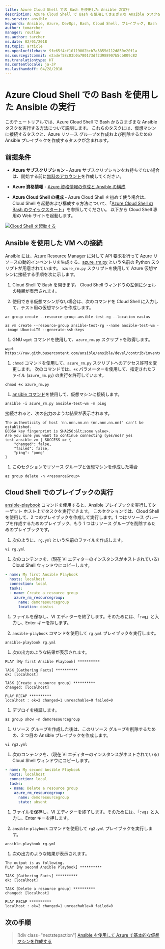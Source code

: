 ```yaml
---
title: Azure Cloud Shell での Bash を使用した Ansible の実行
description: Azure Cloud Shell で Bash を使用してさまざまな Ansible タスクを実行する方法について説明します
ms.service: ansible
keywords: Ansible, Azure, DevOps, Bash, Cloud Shell, プレイブック, Bash
author: tomarcher
manager: routlaw
ms.author: tarcher
ms.date: 02/01/2018
ms.topic: article
ms.openlocfilehash: 9fe65f4cf10119002bcb7a3855d112d850e20f1a
ms.sourcegitcommit: e2adef58c03b0a780173df2d988907b5cb809c82
ms.translationtype: HT
ms.contentlocale: ja-JP
ms.lasthandoff: 04/28/2018
---
```

# <a name="run-ansible-with-bash-in-azure-cloud-shell"></a>Azure Cloud Shell での Bash を使用した Ansible の実行

このチュートリアルでは、Azure Cloud Shell で Bash からさまざまな Ansible タスクを実行する方法について説明します。 これらのタスクには、仮想マシンに接続するタスクと、Azure リソース グループを作成および削除するための Ansible プレイブックを作成するタスクが含まれます。

## <a name="prerequisites"></a>前提条件

- **Azure サブスクリプション** - Azure サブスクリプションをお持ちでない場合は、開始する前に[無料のアカウント](https://azure.microsoft.com/free/?ref=microsoft.com&utm_source=microsoft.com&utm_medium=docs&utm_campaign=visualstudio)を作成してください。

- **Azure 資格情報** - [Azure 資格情報の作成と Ansible の構成](/azure/virtual-machines/linux/ansible-install-configure#create-azure-credentials)

- **Azure Cloud Shell の構成** - Azure Cloud Shell を初めて使う場合は、Cloud Shell を起動および構成する方法について、「[Azure Cloud Shell の Bash のクイックスタート](https://docs.microsoft.com/azure/cloud-shell/quickstart)」を参照してください。 以下から Cloud Shell 専用の Web サイトを起動します。

[![Cloud Shell を起動する](https://shell.azure.com/images/launchcloudshell.png "Cloud Shell を起動する")](https://shell.azure.com)

## <a name="use-ansible-to-connect-to-a-vm"></a>Ansible を使用した VM への接続
Ansible には、Azure Resource Manager に対して API 要求を行って Azure リソースの動的インベントリを生成する、[azure_rm.py](https://github.com/ansible/ansible/blob/devel/contrib/inventory/azure_rm.py) という名前の Python スクリプトが用意されています。 `azure_rm.py` スクリプトを使用して Azure 仮想マシンに接続する手順を次に示します。

1. Cloud Shell で Bash を開きます。 Cloud Shell ウィンドウの左側にシェルの種類が表示されます。

1. 使用できる仮想マシンがない場合は、次のコマンドを Cloud Shell に入力して、テスト用の仮想マシンを作成します。

  ```azurecli-interactive
  az group create --resource-group ansible-test-rg --location eastus
  ```

  ```azurecli-interactive
  az vm create --resource-group ansible-test-rg --name ansible-test-vm --image UbuntuLTS --generate-ssh-keys
  ```

1. GNU `wget` コマンドを使用して、`azure_rm.py` スクリプトを取得します。

  ```azurecli-interactive
  wget https://raw.githubusercontent.com/ansible/ansible/devel/contrib/inventory/azure_rm.py
  ```

1. `chmod` コマンドを使用して、`azure_rm.py` スクリプトへのアクセス許可を変更します。 次のコマンドでは、`+x` パラメーターを使用して、指定されたファイル (`azure_rm.py`) の実行を許可しています。

  ```azurecli-interactive
  chmod +x azure_rm.py
  ```

1. [ansible コマンド](https://docs.ansible.com/ansible/2.4/ansible.html)を使用して、仮想マシンに接続します。 

  ```azurecli-interactive
  ansible -i azure_rm.py ansible-test-vm -m ping
  ```

  接続されると、次の出力のような結果が表示されます。

  ```Output
  The authenticity of host 'nn.nnn.nn.nn (nn.nnn.nn.nn)' can't be established.
  ECDSA key fingerprint is SHA256:&lt;some value>.
  Are you sure you want to continue connecting (yes/no)? yes
  test-ansible-vm | SUCCESS => {
      "changed": false,
      "failed": false,
      "ping": "pong"
  }
  ```

1. このセクションでリソース グループと仮想マシンを作成した場合

  ```azurecli-interactive
  az group delete -n <resourceGroup>
  ```

## <a name="run-a-playbook-in-cloud-shell"></a>Cloud Shell でのプレイブックの実行
[ansible-playbook](https://docs.ansible.com/ansible/2.4/ansible-playbook.html) コマンドを使用すると、Ansible プレイブックを実行してターゲット ホスト上でタスクを実行できます。 このセクションでは、Cloud Shell を使用して、2 つのプレイブックを作成して実行します。1 つはリソース グループを作成するためのプレイブック、もう 1 つはリソース グループを削除するためのプレイブックです。 

1. 次のように、`rg.yml` という名前のファイルを作成します。

  ```azurecli-interactive
  vi rg.yml
  ```

1. 次のコンテンツを、(現在 VI エディターのインスタンスがホストされている) Cloud Shell ウィンドウにコピーします。

  ```yml
  - name: My first Ansible Playbook
    hosts: localhost
    connection: local
    tasks:
    - name: Create a resource group
      azure_rm_resourcegroup:
        name: demoresourcegroup
        location: eastus
  ```

1. ファイルを保存し、VI エディターを終了します。そのためには、「`:wq`」と入力し、Enter キーを押します。

1. `ansible-playbook` コマンドを使用して `rg.yml` プレイブックを実行します。

  ```azurecli-interactive
  ansible-playbook rg.yml
  ```

1. 次の出力のような結果が表示されます。

  ```Output
  PLAY [My first Ansible Playbook] **********

  TASK [Gathering Facts] **********
  ok: [localhost]

  TASK [Create a resource group] **********
  changed: [localhost]

  PLAY RECAP **********
  localhost : ok=2 changed=1 unreachable=0 failed=0
  ```

1. デプロイを検証します。

  ```azurecli-interactive
  az group show -n demoresourcegroup
  ```

1. リソース グループを作成した後は、このリソース グループを削除するための、2 つ目の Ansible プレイブックを作成します。

  ```azurecli-interactive
  vi rg2.yml
  ```

1. 次のコンテンツを、(現在 VI エディターのインスタンスがホストされている) Cloud Shell ウィンドウにコピーします。

  ```yml
  - name: My second Ansible Playbook
    hosts: localhost
    connection: local
    tasks:
    - name: Delete a resource group
      azure_rm_resourcegroup:
        name: demoresourcegroup
        state: absent
  ```

1. ファイルを保存し、VI エディターを終了します。そのためには、「`:wq`」と入力し、Enter キーを押します。

1. `ansible-playbook` コマンドを使用して `rg2.yml` プレイブックを実行します。

  ```azurecli-interactive
  ansible-playbook rg.yml
  ```

1. 次の出力のような結果が表示されます。

  ```Output
  The output is as following. 
  PLAY [My second Ansible Playbook] **********

  TASK [Gathering Facts] **********
  ok: [localhost]

  TASK [Delete a resource group] **********
  changed: [localhost]

  PLAY RECAP **********
  localhost : ok=2 changed=1 unreachable=0 failed=0
  ```

## <a name="next-steps"></a>次の手順

> [!div class="nextstepaction"] 
> [Ansible を使用して Azure で基本的な仮想マシンを作成する](/azure/virtual-machines/linux/ansible-create-vm)
